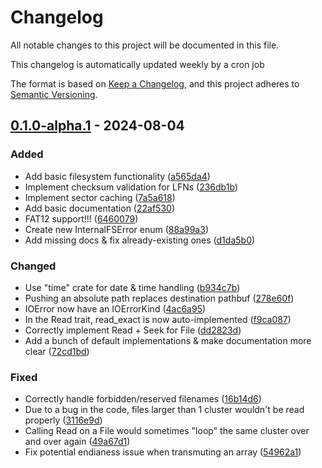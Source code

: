 # Changelog

All notable changes to this project will be documented in this file.

This changelog is automatically updated weekly by a cron job

The format is based on [Keep a Changelog](https://keepachangelog.com/en/1.0.0/),
and this project adheres to [Semantic Versioning](https://semver.org/spec/v2.0.0.html).

## [0.1.0-alpha.1] - 2024-08-04

### Added

- Add basic filesystem functionality ([a565da4](a565da4af6e11571bd2e2cd6f1072085630f9c63))
- Implement checksum validation for LFNs ([236db1b](236db1b97af7c4f8a4555263d6477f2de918e33d))
- Implement sector caching ([7a5a618](7a5a618218ba8a03076ce92332c77865ce2f9c72))
- Add basic documentation ([22af530](22af530e21555da1141d99184974894d62ad4d26))
- FAT12 support!!! ([6460079](646007928cacac6dd8112e0d8896fcd708673d23))
- Create new InternalFSError enum ([88a99a3](88a99a32281726c27fb027bf425b102741473c2c))
- Add missing docs & fix already-existing ones ([d1da5b0](d1da5b0ffaa4335b51da9ff390c2cdc1c6e6b328))

### Changed

- Use "time" crate for date & time handling ([b934c7b](b934c7b1db974cc07c730e1f508842918a3a9138))
- Pushing an absolute path replaces destination pathbuf ([278e60f](278e60f73977cdfd28fe263b7720508f98bd762d))
- IOError now have an IOErrorKind ([4ac6a95](4ac6a95424884e8a775a36590788a0897cfbba8d))
- In the Read trait, read_exact is now auto-implemented ([f9ca087](f9ca0873d58696c8244e9df6874d784922b1ab04))
- Correctly implement Read + Seek for File ([dd2823d](dd2823deff32a78a62f20bebc7c135ff42eb1502))
- Add a bunch of default implementations & make documentation more clear ([72cd1bd](72cd1bd6d38ebc20861bd078ab9115cf5545d4a0))

### Fixed

- Correctly handle forbidden/reserved filenames ([16b14d6](16b14d6ea4429c28d180cbf8eff0cc6ca7eb60b1))
- Due to a bug in the code, files larger than 1 cluster wouldn't be read properly ([3116e9d](3116e9d9d8bc53acdd7eab720a1a9f6bc74ebfd7))
- Calling Read on a File would sometimes "loop" the same cluster over and over again ([49a67d1](49a67d11b84a233b6f53d86715b2454198d39459))
- Fix potential endianess issue when transmuting an array ([54962a1](54962a1d13f746a5194234ae89f3c3c2194b168a))


[0.1.0-alpha.1]: https://github.com/Oakchris1955/simple-fatfs/tree/v0.1.0-alpha.1
<!-- generated by git-cliff -->
